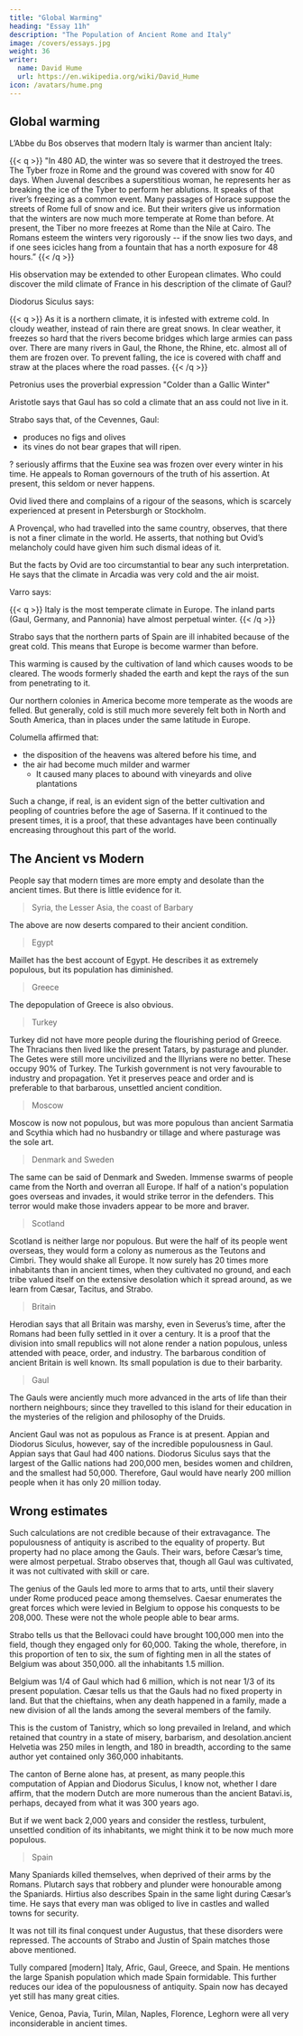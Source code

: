 ```yaml
---
title: "Global Warming"
heading: "Essay 11h"
description: "The Population of Ancient Rome and Italy"
image: /covers/essays.jpg
weight: 36
writer:
  name: David Hume
  url: https://en.wikipedia.org/wiki/David_Hume
icon: /avatars/hume.png
---
```



## Global warming 

L’Abbe du Bos observes that modern Italy is warmer than ancient Italy:

{{< q >}}
"In 480 AD, the winter was so severe that it destroyed the trees. The Tyber froze in Rome and the ground was covered with snow for 40 days. When Juvenal describes a superstitious woman, he represents her as breaking the ice of the Tyber to perform her ablutions<!-- : fracta glacie descendet in amnem, matutino Tyberi mergetur -->. It speaks of that river’s freezing as a common event. Many passages of Horace suppose the streets of Rome full of snow and ice. But their writers give us information that the winters are now much more temperate at Rome than before. At present, the Tiber no more freezes at Rome than the Nile at Cairo. The Romans esteem the winters very rigorously -- if the snow lies two days, and if one sees icicles hang from a fountain that has a north exposure for 48 hours.”
{{< /q >}}

His observation may be extended to other European climates. Who could discover the mild climate of France in his description of the climate of Gaul?

Diodorus Siculus says: 

{{< q >}}
As it is a northern climate, it is infested with extreme cold. In cloudy weather, instead of rain there are great snows. In clear weather, it freezes so hard that the rivers become bridges which large armies can pass over. There are many rivers in Gaul, the Rhone, the Rhine, etc. almost all of them are frozen over. To prevent falling, the ice is covered with chaff and straw at the places where the road passes.
{{< /q >}}



Petronius uses the proverbial expression "Colder than a Gallic Winter"

Aristotle says that Gaul has so cold a climate that an ass could not live in it.  

Strabo says that, of the Cevennes, Gaul:
- produces no figs and olives
- its vines do not bear grapes that will ripen.

? seriously affirms that the Euxine sea was frozen over every winter in his time. He appeals to Roman governours of the truth of his assertion. At present, this seldom or never happens.  <!-- in the latitude of Tomi,  whither Ovid was banished.--> 

Ovid lived there and complains of a rigour of the seasons, which is scarcely experienced at present in Petersburgh or Stockholm. 

A Provençal, who had travelled into the same country, observes, that there is not a finer climate in the world. He asserts, that nothing but Ovid’s melancholy could have given him such dismal ideas of it.

But the facts by Ovid are too circumstantial to bear any such interpretation. He says that the climate in Arcadia was very cold and the air moist. 

Varro says:

{{< q >}}
Italy is the most temperate climate in Europe. The inland parts (Gaul, Germany, and Pannonia) have almost perpetual winter.
{{< /q >}}

Strabo says that the northern parts of Spain are ill inhabited because of the great cold. This means that Europe is become warmer than before. 

This warming is caused by the cultivation of land which causes woods to be cleared. The woods formerly shaded the earth and kept the rays of the sun from penetrating to it.

Our northern colonies in America become more temperate as the woods are felled. But generally, cold is still much more severely felt both in North and South America, than in places under the same latitude in Europe. 

Columella affirmed that:
- the disposition of the heavens was altered before his time, and
- the air had become much milder and warmer
  - It caused many places to abound with vineyards and olive plantations 

Such a change, if real, is an evident sign of the better cultivation and peopling of countries before the age of Saserna. If it continued to the present times, it is a proof, that these advantages have been continually encreasing throughout this part of the world.


## The Ancient vs Modern 

People say that modern times are more empty and desolate than the ancient times. But there is little evidence for it. 

> Syria, the Lesser Asia, the coast of Barbary

The above are now deserts compared to their ancient condition.

> Egypt

Maillet has the best account of Egypt. He describes it as extremely populous, but its population has diminished. 

> Greece

The depopulation of Greece is also obvious. 

> Turkey

Turkey did not have more people during the flourishing period of Greece. The Thracians then lived like the present Tatars, by pasturage and plunder. The Getes were still more uncivilized and the Illyrians were no better. These occupy 90% of Turkey. The Turkish government is not very favourable to industry and propagation. Yet it preserves peace and order and is preferable to that barbarous, unsettled ancient condition. 

> Moscow

Moscow is now not populous, but was more populous than ancient Sarmatia and Scythia which had no husbandry or tillage and where pasturage was the sole art. 

> Denmark and Sweden

The same can be said of Denmark and Sweden. Immense swarms of people came from the North and overran all Europe. If half of a nation's population goes overseas and invades, it would strike terror in the defenders. This terror would make those invaders appear to be more and braver.

> Scotland 

Scotland is neither large nor populous. But were the half of its people went overseas, they would form a colony as numerous as the Teutons and Cimbri. They would shake all Europe. It now surely has 20 times more inhabitants than in ancient times, when they cultivated no ground, and each tribe valued itself on the extensive desolation which it spread around, as we learn from Cæsar, Tacitus, and Strabo. 

> Britain

Herodian says that all Britain was marshy, even in Severus’s time, after the Romans had been fully settled in it over a century. It is a proof that the division into small republics will not alone render a nation populous, unless attended with peace, order, and industry. The barbarous condition of ancient Britain is well known. Its small population is due to their barbarity. 

> Gaul

The Gauls were anciently much more advanced in the arts of life than their northern neighbours; since they travelled to this island for their education in the mysteries of the religion and philosophy of the Druids.

Ancient Gaul was not as populous as France is at present. Appian and Diodorus Siculus, however, say of the incredible populousness in Gaul. Appian says that Gaul had 400 nations. Diodorus Siculus says that the largest of the Gallic nations had 200,000 men, besides women and children, and the smallest had 50,000. Therefore, Gaul would have nearly 200 million people when it has only 20 million today. 



## Wrong estimates

Such calculations are not credible because of their extravagance. The populousness of antiquity is ascribed to the equality of property. But property had no place among the Gauls. Their wars, before Cæsar’s time, were almost perpetual. Strabo observes that, though all Gaul was cultivated, it was not cultivated with skill or care. 

The genius of the Gauls led more to arms that to arts, until their slavery under Rome produced peace among themselves. Caesar enumerates the great forces which were levied in Belgium to oppose his conquests to be 208,000.  These were not the whole people able to bear arms. 

Strabo tells us that the Bellovaci could have brought 100,000 men into the field, though they engaged only for 60,000. Taking the whole, therefore, in this proportion of ten to six, the sum of fighting men in all the states of Belgium was about 350,000. all the inhabitants 1.5 million.  

Belgium was 1/4 of Gaul which had 6 million, which is not near 1/3 of its present population. Cæsar tells us that the Gauls had no fixed property in land. But that the chieftains, when any death happened in a family, made a new division of all the lands among the several members of the family. 

This is the custom of Tanistry, which so long prevailed in Ireland, and which retained that country in a state of misery, barbarism, and desolation.ancient Helvetia was 250 miles in length, and 180 in breadth, according to the same author yet contained only 360,000 inhabitants. 

The canton of Berne alone has, at present, as many people.this computation of Appian and Diodorus Siculus, I know not, whether I dare affirm, that the modern Dutch are more numerous than the ancient Batavi.is, perhaps, decayed from what it was 300 years ago.

But if we went back 2,000 years and consider the restless, turbulent, unsettled condition of its inhabitants, we might think it to be now much more populous. 

> Spain

Many Spaniards killed themselves, when deprived of their arms by the Romans. Plutarch says that robbery and plunder were honourable among the Spaniards. Hirtius also describes Spain in the same light during Cæsar’s time. He says that every man was obliged to live in castles and walled towns for security. 

It was not till its final conquest under Augustus, that these disorders were repressed. The accounts of Strabo and Justin of Spain matches those above mentioned. 

Tully compared [modern] Italy, Afric, Gaul, Greece, and Spain. He mentions the large Spanish population which made Spain formidable. This further reduces our idea of the populousness of antiquity. Spain now has decayed yet still has many great cities. 

Venice, Genoa, Pavia, Turin, Milan, Naples, Florence, Leghorn were all very inconsiderable in ancient times.

<!-- If we reflect on this, we shall not be apt to carry matters to so great an extreme as is usual, with regard to this subject.the  -->


